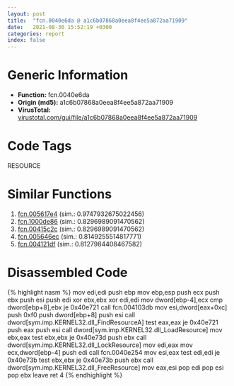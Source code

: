 ```yaml
---
layout: post
title:  "fcn.0040e6da @ a1c6b07868a0eea8f4ee5a872aa71909"
date:   2021-08-30 15:52:19 +0300
categories: report
index: false
---
```


# Generic Information
- **Function:** fcn.0040e6da
- **Origin (md5):** a1c6b07868a0eea8f4ee5a872aa71909
- **VirusTotal:** [virustotal.com/gui/file/a1c6b07868a0eea8f4ee5a872aa71909][virustotal_ref]

# Code Tags
<span class="tag" id="RESOURCE">RESOURCE</span>


# Similar Functions

1. [fcn.005617e4][similar_1_ref] (sim.: 0.9747932675022456)
2. [fcn.1000de86][similar_2_ref] (sim.: 0.8296989091470562)
3. [fcn.00415c2c][similar_3_ref] (sim.: 0.8296989091470562)
4. [fcn.005646ec][similar_4_ref] (sim.: 0.8149255514817771)
5. [fcn.004121df][similar_5_ref] (sim.: 0.8127984408467582)


# Disassembled Code

{% highlight nasm %}
mov edi,edi
push ebp
mov ebp,esp
push ecx
push ebx
push esi
push edi
xor ebx,ebx
xor edi,edi
mov dword[ebp-4],ecx
cmp dword[ebp+8],ebx
je 0x40e721
call fcn.004103db
mov esi,dword[eax+0xc]
push 0xf0
push dword[ebp+8]
push esi
call dword[sym.imp.KERNEL32.dll_FindResourceA]
test eax,eax
je 0x40e721
push eax
push esi
call dword[sym.imp.KERNEL32.dll_LoadResource]
mov ebx,eax
test ebx,ebx
je 0x40e73d
push ebx
call dword[sym.imp.KERNEL32.dll_LockResource]
mov edi,eax
mov ecx,dword[ebp-4]
push edi
call fcn.0040e254
mov esi,eax
test edi,edi
je 0x40e73b
test ebx,ebx
je 0x40e73b
push ebx
call dword[sym.imp.KERNEL32.dll_FreeResource]
mov eax,esi
pop edi
pop esi
pop ebx
leave
ret 4
{% endhighlight %}


[similar_1_ref]: /report/fcn.005617e4@c60344b51fa39a329b92557d24ff7670
[similar_2_ref]: /report/fcn.1000de86@e5d49e0823e602f2ee948ac39d32c1eb
[similar_3_ref]: /report/fcn.00415c2c@9c2b894b84f59672d8be2e984066f76f
[similar_4_ref]: /report/fcn.005646ec@c60344b51fa39a329b92557d24ff7670
[similar_5_ref]: /report/fcn.004121df@a1c6b07868a0eea8f4ee5a872aa71909
[virustotal_ref]: https://www.virustotal.com/gui/file/a1c6b07868a0eea8f4ee5a872aa71909